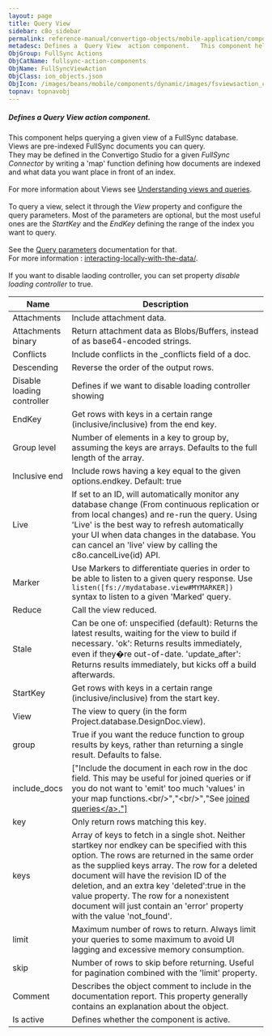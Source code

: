 ```yaml
---
layout: page
title: Query View
sidebar: c8o_sidebar
permalink: reference-manual/convertigo-objects/mobile-application/components/fullsync-action-components/query-view/
metadesc: Defines a  Query View  action component.   This component helps querying a given view of a FullSync database. Views are pre-indexed FullSync documents
ObjGroup: FullSync Actions
ObjCatName: fullsync-action-components
ObjName: FullSyncViewAction
ObjClass: ion_objects.json
ObjIcon: /images/beans/mobile/components/dynamic/images/fsviewsaction_color_32x32.png
topnav: topnavobj
---
```

##### Defines a <i>Query View</i> action component. <br/>

 This component helps querying a given view of a FullSync database.<br/>
Views are pre-indexed FullSync documents you can query.<br/>
They may be defined in the Convertigo Studio for a given <i>FullSync Connector</i> by writing a 'map' function defining how documents are indexed and what data you want place in front of an index.<br/>
<br/>
For more information about Views see <a  href='https://www.convertigo.com/document/latest/reference-manual/convertigo-full-sync-architecture/understanding-views-and-queries/' target='_blank'>Understanding views and queries</a>.<br/>
<br/>
To query a view, select it through the <i>View</i> property and configure the query parameters. Most of the parameters are optional, but the most useful ones are the <i>StartKey</i> and the <i>EndKey</i> defining the range of the index you want to query.<br/>
<br/>
See the <a href='https://www.convertigo.com/document/latest/reference-manual/convertigo-full-sync-architecture/interacting-locally-with-the-data/#view' target='_blank'>Query parameters</a> documentation for that.<br/>
For more information : <a target='_blank' href='https://www.convertigo.com/document/latest/reference-manual/convertigo-full-sync-architecture/interacting-locally-with-the-data/'>interacting-locally-with-the-data/</a>. <br/>
<br/>
 If you want to disable laoding controller, you can set property <i>disable loading controller</i> to true.

Name | Description 
--- | ---
Attachments | Include attachment data.
Attachments binary | Return attachment data as Blobs/Buffers, instead of as base64-encoded strings.
Conflicts | Include conflicts in the _conflicts field of a doc.
Descending | Reverse the order of the output rows.
Disable loading controller | Defines if we want to disable loading controller showing
EndKey | Get rows with keys in a certain range (inclusive/inclusive) from the end key.
Group level | Number of elements in a key to group by, assuming the keys are arrays. Defaults to the full length of the array.
Inclusive end | Include rows having a key equal to the given options.endkey. Default: true
Live | If set to an ID,  will automatically monitor any database change (From continuous replication or from local changes) and re-run the query. Using 'Live' is the best way to refresh automatically your UI when data changes in the database. You can cancel an 'live' view by calling the c8o.cancelLive(id) API.
Marker | Use Markers to differentiate queries in order to be able to listen to a given query response. Use <code>listen([fs://mydatabase.view#MYMARKER])</code> syntax to listen to a given 'Marked' query.
Reduce | Call the view reduced.
Stale | Can be one of: unspecified (default): Returns the latest results, waiting for the view to build if necessary. 'ok': Returns results immediately, even if they�re out-of-date. 'update_after': Returns results immediately, but kicks off a build afterwards.
StartKey | Get rows with keys in a certain range (inclusive/inclusive) from the start key.
View | The view to query (in the form Project.database.DesignDoc.view).
group | True if you want the reduce function to group results by keys, rather than returning a single result. Defaults to false.
include_docs | ["Include the document in each row in the doc field. This may be useful for joined queries or if you do not want to 'emit' too much 'values' in your map functions.<br\/>","<br\/>","See <a href='https:\/\/wiki.apache.org\/couchdb\/Introduction_to_CouchDB_views#Linked_documents' target='_blank'>joined queries<\/a>."]
key | Only return rows matching this key.
keys | Array of keys to fetch in a single shot. Neither startkey nor endkey can be specified with this option. The rows are returned in the same order as the supplied keys array. The row for a deleted document will have the revision ID of the deletion, and an extra key 'deleted':true in the value property. The row for a nonexistent document will just contain an 'error' property with the value 'not_found'.
limit | Maximum number of rows to return. Always limit your queries to some maximum to avoid UI lagging and excessive memory consumption.
skip | Number of rows to skip before returning. Useful for pagination combined with the 'limit' property.
Comment | Describes the object comment to include in the documentation report.  This property generally contains an explanation about the object. 
Is active | Defines whether the component is active. 

